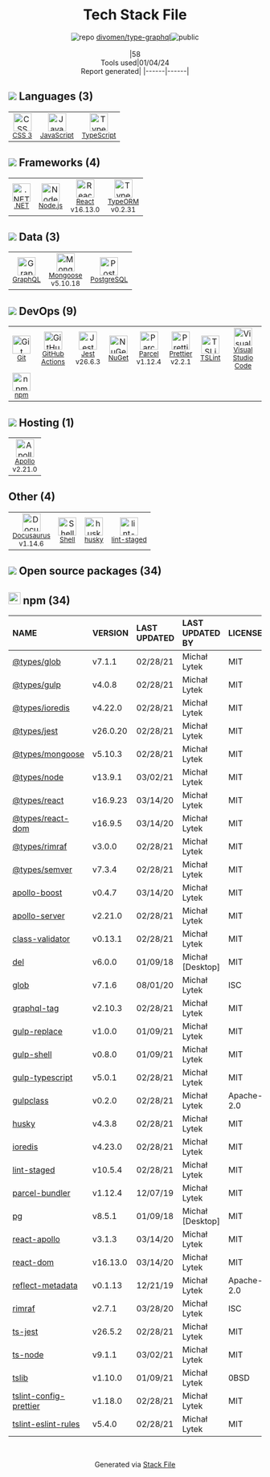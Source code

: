 <!--
&lt;--- Readme.md Snippet without images Start ---&gt;
## Tech Stack
divomen/type-graphql is built on the following main stack:

- [Jest](http://facebook.github.io/jest/) – Javascript Testing Framework
- [Node.js](http://nodejs.org/) – Frameworks (Full Stack)
- [.NET](http://www.microsoft.com/net/) – Frameworks (Full Stack)
- [React](https://reactjs.org/) – Javascript UI Libraries
- [PostgreSQL](http://www.postgresql.org/) – Databases
- [JavaScript](https://developer.mozilla.org/en-US/docs/Web/JavaScript) – Languages
- [Mongoose](http://mongoosejs.com/) – Object Document Mapper (ODM)
- [TypeScript](http://www.typescriptlang.org) – Languages
- [GraphQL](http://graphql.org/) – Query Languages
- [Visual Studio Code](https://code.visualstudio.com/) – Text Editor
- [Shell](https://en.wikipedia.org/wiki/Shell_script) – Shells
- [Apollo](https://www.apollographql.com/) – Platform as a Service
- [TSLint](https://github.com/palantir/tslint) – Code Review
- [Prettier](https://prettier.io/) – Code Review
- [TypeORM](https://typeorm.io/) – Microframeworks (Backend)
- [Parcel](https://parceljs.org/) – JS Build Tools / JS Task Runners
- [Docusaurus](https://docusaurus.io/) – Documentation as a Service & Tools
- [GitHub Actions](https://github.com/features/actions) – Continuous Integration

Full tech stack [here](/techstack.md)

&lt;--- Readme.md Snippet without images End ---&gt;

&lt;--- Readme.md Snippet with images Start ---&gt;
## Tech Stack
divomen/type-graphql is built on the following main stack:

- <img width='25' height='25' src='https://img.stackshare.io/service/830/jest.png' alt='Jest'/> [Jest](http://facebook.github.io/jest/) – Javascript Testing Framework
- <img width='25' height='25' src='https://img.stackshare.io/service/1011/n1JRsFeB_400x400.png' alt='Node.js'/> [Node.js](http://nodejs.org/) – Frameworks (Full Stack)
- <img width='25' height='25' src='https://img.stackshare.io/service/1014/IoPy1dce_400x400.png' alt='.NET'/> [.NET](http://www.microsoft.com/net/) – Frameworks (Full Stack)
- <img width='25' height='25' src='https://img.stackshare.io/service/1020/OYIaJ1KK.png' alt='React'/> [React](https://reactjs.org/) – Javascript UI Libraries
- <img width='25' height='25' src='https://img.stackshare.io/service/1028/ASOhU5xJ.png' alt='PostgreSQL'/> [PostgreSQL](http://www.postgresql.org/) – Databases
- <img width='25' height='25' src='https://img.stackshare.io/service/1209/javascript.jpeg' alt='JavaScript'/> [JavaScript](https://developer.mozilla.org/en-US/docs/Web/JavaScript) – Languages
- <img width='25' height='25' src='https://img.stackshare.io/service/1231/0TXzZU7W_400x400.jpg' alt='Mongoose'/> [Mongoose](http://mongoosejs.com/) – Object Document Mapper (ODM)
- <img width='25' height='25' src='https://img.stackshare.io/service/1612/bynNY5dJ.jpg' alt='TypeScript'/> [TypeScript](http://www.typescriptlang.org) – Languages
- <img width='25' height='25' src='https://img.stackshare.io/service/3820/12972006.png' alt='GraphQL'/> [GraphQL](http://graphql.org/) – Query Languages
- <img width='25' height='25' src='https://img.stackshare.io/service/4202/Visual_Studio_Code_logo.png' alt='Visual Studio Code'/> [Visual Studio Code](https://code.visualstudio.com/) – Text Editor
- <img width='25' height='25' src='https://img.stackshare.io/service/4631/default_c2062d40130562bdc836c13dbca02d318205a962.png' alt='Shell'/> [Shell](https://en.wikipedia.org/wiki/Shell_script) – Shells
- <img width='25' height='25' src='https://img.stackshare.io/service/5508/CyUH653y.png' alt='Apollo'/> [Apollo](https://www.apollographql.com/) – Platform as a Service
- <img width='25' height='25' src='https://img.stackshare.io/service/5561/303157.png' alt='TSLint'/> [TSLint](https://github.com/palantir/tslint) – Code Review
- <img width='25' height='25' src='https://img.stackshare.io/service/7035/default_66f265943abed56bcdbfca1c866a4261b1fbb063.jpg' alt='Prettier'/> [Prettier](https://prettier.io/) – Code Review
- <img width='25' height='25' src='https://img.stackshare.io/service/7419/20165699.png' alt='TypeORM'/> [TypeORM](https://typeorm.io/) – Microframeworks (Backend)
- <img width='25' height='25' src='https://img.stackshare.io/service/8054/fC6Wad-S_400x400.jpg' alt='Parcel'/> [Parcel](https://parceljs.org/) – JS Build Tools / JS Task Runners
- <img width='25' height='25' src='https://img.stackshare.io/service/8438/xyht_7gq_400x400.jpg' alt='Docusaurus'/> [Docusaurus](https://docusaurus.io/) – Documentation as a Service & Tools
- <img width='25' height='25' src='https://img.stackshare.io/service/11563/actions.png' alt='GitHub Actions'/> [GitHub Actions](https://github.com/features/actions) – Continuous Integration

Full tech stack [here](/techstack.md)

&lt;--- Readme.md Snippet with images End ---&gt;
-->
<div align="center">

# Tech Stack File
![](https://img.stackshare.io/repo.svg "repo") [divomen/type-graphql](https://github.com/divomen/type-graphql)![](https://img.stackshare.io/public_badge.svg "public")
<br/><br/>
|58<br/>Tools used|01/04/24 <br/>Report generated|
|------|------|
</div>

## <img src='https://img.stackshare.io/languages.svg'/> Languages (3)
<table><tr>
  <td align='center'>
  <img width='36' height='36' src='https://img.stackshare.io/service/6727/css.png' alt='CSS 3'>
  <br>
  <sub><a href="https://developer.mozilla.org/en-US/docs/Web/CSS/CSS3">CSS 3</a></sub>
  <br>
  <sub></sub>
</td>

<td align='center'>
  <img width='36' height='36' src='https://img.stackshare.io/service/1209/javascript.jpeg' alt='JavaScript'>
  <br>
  <sub><a href="https://developer.mozilla.org/en-US/docs/Web/JavaScript">JavaScript</a></sub>
  <br>
  <sub></sub>
</td>

<td align='center'>
  <img width='36' height='36' src='https://img.stackshare.io/service/1612/bynNY5dJ.jpg' alt='TypeScript'>
  <br>
  <sub><a href="http://www.typescriptlang.org">TypeScript</a></sub>
  <br>
  <sub></sub>
</td>

</tr>
</table>

## <img src='https://img.stackshare.io/frameworks.svg'/> Frameworks (4)
<table><tr>
  <td align='center'>
  <img width='36' height='36' src='https://img.stackshare.io/service/1014/IoPy1dce_400x400.png' alt='.NET'>
  <br>
  <sub><a href="http://www.microsoft.com/net/">.NET</a></sub>
  <br>
  <sub></sub>
</td>

<td align='center'>
  <img width='36' height='36' src='https://img.stackshare.io/service/1011/n1JRsFeB_400x400.png' alt='Node.js'>
  <br>
  <sub><a href="http://nodejs.org/">Node.js</a></sub>
  <br>
  <sub></sub>
</td>

<td align='center'>
  <img width='36' height='36' src='https://img.stackshare.io/service/1020/OYIaJ1KK.png' alt='React'>
  <br>
  <sub><a href="https://reactjs.org/">React</a></sub>
  <br>
  <sub>v16.13.0</sub>
</td>

<td align='center'>
  <img width='36' height='36' src='https://img.stackshare.io/service/7419/20165699.png' alt='TypeORM'>
  <br>
  <sub><a href="https://typeorm.io/">TypeORM</a></sub>
  <br>
  <sub>v0.2.31</sub>
</td>

</tr>
</table>

## <img src='https://img.stackshare.io/databases.svg'/> Data (3)
<table><tr>
  <td align='center'>
  <img width='36' height='36' src='https://img.stackshare.io/service/3820/12972006.png' alt='GraphQL'>
  <br>
  <sub><a href="http://graphql.org/">GraphQL</a></sub>
  <br>
  <sub></sub>
</td>

<td align='center'>
  <img width='36' height='36' src='https://img.stackshare.io/service/1231/0TXzZU7W_400x400.jpg' alt='Mongoose'>
  <br>
  <sub><a href="http://mongoosejs.com/">Mongoose</a></sub>
  <br>
  <sub>v5.10.18</sub>
</td>

<td align='center'>
  <img width='36' height='36' src='https://img.stackshare.io/service/1028/ASOhU5xJ.png' alt='PostgreSQL'>
  <br>
  <sub><a href="http://www.postgresql.org/">PostgreSQL</a></sub>
  <br>
  <sub></sub>
</td>

</tr>
</table>

## <img src='https://img.stackshare.io/devops.svg'/> DevOps (9)
<table><tr>
  <td align='center'>
  <img width='36' height='36' src='https://img.stackshare.io/service/1046/git.png' alt='Git'>
  <br>
  <sub><a href="http://git-scm.com/">Git</a></sub>
  <br>
  <sub></sub>
</td>

<td align='center'>
  <img width='36' height='36' src='https://img.stackshare.io/service/11563/actions.png' alt='GitHub Actions'>
  <br>
  <sub><a href="https://github.com/features/actions">GitHub Actions</a></sub>
  <br>
  <sub></sub>
</td>

<td align='center'>
  <img width='36' height='36' src='https://img.stackshare.io/service/830/jest.png' alt='Jest'>
  <br>
  <sub><a href="http://facebook.github.io/jest/">Jest</a></sub>
  <br>
  <sub>v26.6.3</sub>
</td>

<td align='center'>
  <img width='36' height='36' src='https://img.stackshare.io/service/2637/6I3oEOP4_400x400.jpg' alt='NuGet'>
  <br>
  <sub><a href="https://www.nuget.org/">NuGet</a></sub>
  <br>
  <sub></sub>
</td>

<td align='center'>
  <img width='36' height='36' src='https://img.stackshare.io/service/8054/fC6Wad-S_400x400.jpg' alt='Parcel'>
  <br>
  <sub><a href="https://parceljs.org/">Parcel</a></sub>
  <br>
  <sub>v1.12.4</sub>
</td>

<td align='center'>
  <img width='36' height='36' src='https://img.stackshare.io/service/7035/default_66f265943abed56bcdbfca1c866a4261b1fbb063.jpg' alt='Prettier'>
  <br>
  <sub><a href="https://prettier.io/">Prettier</a></sub>
  <br>
  <sub>v2.2.1</sub>
</td>

<td align='center'>
  <img width='36' height='36' src='https://img.stackshare.io/service/5561/303157.png' alt='TSLint'>
  <br>
  <sub><a href="https://github.com/palantir/tslint">TSLint</a></sub>
  <br>
  <sub></sub>
</td>

<td align='center'>
  <img width='36' height='36' src='https://img.stackshare.io/service/4202/Visual_Studio_Code_logo.png' alt='Visual Studio Code'>
  <br>
  <sub><a href="https://code.visualstudio.com/">Visual Studio Code</a></sub>
  <br>
  <sub></sub>
</td>

</tr>
<tr>
  <td align='center'>
  <img width='36' height='36' src='https://img.stackshare.io/service/1120/lejvzrnlpb308aftn31u.png' alt='npm'>
  <br>
  <sub><a href="https://www.npmjs.com/">npm</a></sub>
  <br>
  <sub></sub>
</td>

</tr>
</table>

## <img src='https://img.stackshare.io/hosting.svg'/> Hosting (1)
<table><tr>
  <td align='center'>
  <img width='36' height='36' src='https://img.stackshare.io/service/5508/CyUH653y.png' alt='Apollo'>
  <br>
  <sub><a href="https://www.apollographql.com/">Apollo</a></sub>
  <br>
  <sub>v2.21.0</sub>
</td>

</tr>
</table>

## Other (4)
<table><tr>
  <td align='center'>
  <img width='36' height='36' src='https://img.stackshare.io/service/8438/xyht_7gq_400x400.jpg' alt='Docusaurus'>
  <br>
  <sub><a href="https://docusaurus.io/">Docusaurus</a></sub>
  <br>
  <sub>v1.14.6</sub>
</td>

<td align='center'>
  <img width='36' height='36' src='https://img.stackshare.io/service/4631/default_c2062d40130562bdc836c13dbca02d318205a962.png' alt='Shell'>
  <br>
  <sub><a href="https://en.wikipedia.org/wiki/Shell_script">Shell</a></sub>
  <br>
  <sub></sub>
</td>

<td align='center'>
  <img width='36' height='36' src='https://img.stackshare.io/service/9527/5502029.jpeg' alt='husky'>
  <br>
  <sub><a href="https://github.com/typicode/husky">husky</a></sub>
  <br>
  <sub></sub>
</td>

<td align='center'>
  <img width='36' height='36' src='https://img.stackshare.io/service/10577/11071.jpeg' alt='lint-staged'>
  <br>
  <sub><a href="https://github.com/okonet/lint-staged">lint-staged</a></sub>
  <br>
  <sub></sub>
</td>

</tr>
</table>


## <img src='https://img.stackshare.io/group.svg' /> Open source packages (34)</h2>

## <img width='24' height='24' src='https://img.stackshare.io/service/1120/lejvzrnlpb308aftn31u.png'/> npm (34)

|NAME|VERSION|LAST UPDATED|LAST UPDATED BY|LICENSE|VULNERABILITIES|
|:------|:------|:------|:------|:------|:------|
|[@types/glob](https://www.npmjs.com/@types/glob)|v7.1.1|02/28/21|Michał Lytek |MIT|N/A|
|[@types/gulp](https://www.npmjs.com/@types/gulp)|v4.0.8|02/28/21|Michał Lytek |MIT|N/A|
|[@types/ioredis](https://www.npmjs.com/@types/ioredis)|v4.22.0|02/28/21|Michał Lytek |MIT|N/A|
|[@types/jest](https://www.npmjs.com/@types/jest)|v26.0.20|02/28/21|Michał Lytek |MIT|N/A|
|[@types/mongoose](https://www.npmjs.com/@types/mongoose)|v5.10.3|02/28/21|Michał Lytek |MIT|N/A|
|[@types/node](https://www.npmjs.com/@types/node)|v13.9.1|03/02/21|Michał Lytek |MIT|N/A|
|[@types/react](https://www.npmjs.com/@types/react)|v16.9.23|03/14/20|Michał Lytek |MIT|N/A|
|[@types/react-dom](https://www.npmjs.com/@types/react-dom)|v16.9.5|03/14/20|Michał Lytek |MIT|N/A|
|[@types/rimraf](https://www.npmjs.com/@types/rimraf)|v3.0.0|02/28/21|Michał Lytek |MIT|N/A|
|[@types/semver](https://www.npmjs.com/@types/semver)|v7.3.4|02/28/21|Michał Lytek |MIT|N/A|
|[apollo-boost](https://www.npmjs.com/apollo-boost)|v0.4.7|03/14/20|Michał Lytek |MIT|N/A|
|[apollo-server](https://www.npmjs.com/apollo-server)|v2.21.0|02/28/21|Michał Lytek |MIT|[](https://github.com/advisories/GHSA-qm7x-rc44-rrqw) (High)<br/>[](https://github.com/advisories/GHSA-2p3c-p3qw-69r4) (Moderate)|
|[class-validator](https://www.npmjs.com/class-validator)|v0.13.1|02/28/21|Michał Lytek |MIT|[CVE-2019-18413](https://github.com/advisories/GHSA-fj58-h2fr-3pp2) (Critical)|
|[del](https://www.npmjs.com/del)|v6.0.0|01/09/18|Michał [Desktop] |MIT|N/A|
|[glob](https://www.npmjs.com/glob)|v7.1.6|08/01/20|Michał Lytek |ISC|N/A|
|[graphql-tag](https://www.npmjs.com/graphql-tag)|v2.10.3|02/28/21|Michał Lytek |MIT|N/A|
|[gulp-replace](https://www.npmjs.com/gulp-replace)|v1.0.0|01/09/21|Michał Lytek |MIT|N/A|
|[gulp-shell](https://www.npmjs.com/gulp-shell)|v0.8.0|01/09/21|Michał Lytek |MIT|N/A|
|[gulp-typescript](https://www.npmjs.com/gulp-typescript)|v5.0.1|02/28/21|Michał Lytek |MIT|N/A|
|[gulpclass](https://www.npmjs.com/gulpclass)|v0.2.0|02/28/21|Michał Lytek |Apache-2.0|N/A|
|[husky](https://www.npmjs.com/husky)|v4.3.8|02/28/21|Michał Lytek |MIT|N/A|
|[ioredis](https://www.npmjs.com/ioredis)|v4.23.0|02/28/21|Michał Lytek |MIT|N/A|
|[lint-staged](https://www.npmjs.com/lint-staged)|v10.5.4|02/28/21|Michał Lytek |MIT|N/A|
|[parcel-bundler](https://www.npmjs.com/parcel-bundler)|v1.12.4|12/07/19|Michał Lytek |MIT|N/A|
|[pg](https://www.npmjs.com/pg)|v8.5.1|01/09/18|Michał [Desktop] |MIT|N/A|
|[react-apollo](https://www.npmjs.com/react-apollo)|v3.1.3|03/14/20|Michał Lytek |MIT|N/A|
|[react-dom](https://www.npmjs.com/react-dom)|v16.13.0|03/14/20|Michał Lytek |MIT|N/A|
|[reflect-metadata](https://www.npmjs.com/reflect-metadata)|v0.1.13|12/21/19|Michał Lytek |Apache-2.0|N/A|
|[rimraf](https://www.npmjs.com/rimraf)|v2.7.1|03/28/20|Michał Lytek |ISC|N/A|
|[ts-jest](https://www.npmjs.com/ts-jest)|v26.5.2|02/28/21|Michał Lytek |MIT|N/A|
|[ts-node](https://www.npmjs.com/ts-node)|v9.1.1|03/02/21|Michał Lytek |MIT|N/A|
|[tslib](https://www.npmjs.com/tslib)|v1.10.0|01/09/21|Michał Lytek |0BSD|N/A|
|[tslint-config-prettier](https://www.npmjs.com/tslint-config-prettier)|v1.18.0|02/28/21|Michał Lytek |MIT|N/A|
|[tslint-eslint-rules](https://www.npmjs.com/tslint-eslint-rules)|v5.4.0|02/28/21|Michał Lytek |MIT|N/A|

<br/>
<div align='center'>

Generated via [Stack File](https://github.com/marketplace/stack-file)
